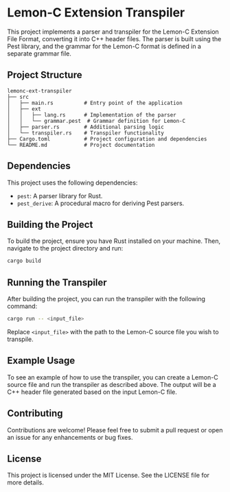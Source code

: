 # Lemon-C Extension Transpiler

This project implements a parser and transpiler for the Lemon-C Extension File Format, converting it into C++ header files. The parser is built using the Pest library, and the grammar for the Lemon-C format is defined in a separate grammar file.

## Project Structure

```
lemonc-ext-transpiler
├── src
│   ├── main.rs          # Entry point of the application
│   ├── ext
│   │   ├── lang.rs      # Implementation of the parser
│   │   └── grammar.pest  # Grammar definition for Lemon-C
│   ├── parser.rs        # Additional parsing logic
│   └── transpiler.rs    # Transpiler functionality
├── Cargo.toml           # Project configuration and dependencies
└── README.md            # Project documentation
```

## Dependencies

This project uses the following dependencies:

- `pest`: A parser library for Rust.
- `pest_derive`: A procedural macro for deriving Pest parsers.

## Building the Project

To build the project, ensure you have Rust installed on your machine. Then, navigate to the project directory and run:

```bash
cargo build
```

## Running the Transpiler

After building the project, you can run the transpiler with the following command:

```bash
cargo run -- <input_file>
```

Replace `<input_file>` with the path to the Lemon-C source file you wish to transpile.

## Example Usage

To see an example of how to use the transpiler, you can create a Lemon-C source file and run the transpiler as described above. The output will be a C++ header file generated based on the input Lemon-C file.

## Contributing

Contributions are welcome! Please feel free to submit a pull request or open an issue for any enhancements or bug fixes.

## License

This project is licensed under the MIT License. See the LICENSE file for more details.